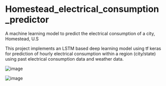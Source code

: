 # Homestead_electrical_consumption_predictor
 A machine learning model to predict the electrical consumption of a city, Homestead, U.S
 
 This project implements an LSTM based deep learning model using tf
keras for prediction of hourly electrical consumption within a region
(city/state) using past electrical consumption data and weather data.

![image](https://user-images.githubusercontent.com/55701343/111280546-fc6ec680-8661-11eb-838a-8624e651c935.png)

![image](https://user-images.githubusercontent.com/55701343/111280590-07295b80-8662-11eb-92c9-3c16d7426a02.png)

